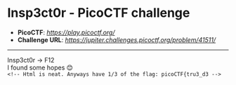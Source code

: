 # Insp3ct0r - PicoCTF challenge

* **PicoCTF**: *https://play.picoctf.org/*
* **Challenge URL**: *https://jupiter.challenges.picoctf.org/problem/41511/*

___

Insp3ct0r &rarr; F12\
I found some hopes :blush: \
`<!-- Html is neat. Anyways have 1/3 of the flag: picoCTF{tru3_d3 -->`
